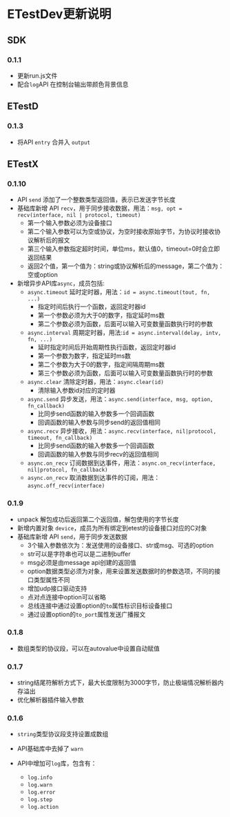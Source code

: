 
# ETestDev更新说明

## SDK

### 0.1.1
- 更新run.js文件
- 配合`log`API 在控制台输出带颜色背景信息

## ETestD

### 0.1.3
- 将API `entry` 合并入 `output`


## ETestX

### 0.1.10
- API `send` 添加了一个整数类型返回值，表示已发送字节长度
- 基础库新增 API `recv`，用于同步接收数据，用法：`msg, opt = recv(interface, nil | protocol, timeout)`
    - 第一个输入参数必须为设备接口
    - 第二个输入参数可以为空或协议，为空时接收原始字节，为协议时接收协议解析后的报文
    - 第三个输入参数指定超时时间，单位ms，默认值0，timeout=0时会立即返回结果
    - 返回2个值，第一个值为：string或协议解析后的message，第二个值为：空或option
- 新增异步API库`async`，成员包括:
    - `async.timeout` 延时定时器，用法：`id = async.timeout(tout, fn, ...)`
        - 指定时间后执行一个函数，返回定时器id
        - 第一个参数必须为大于0的数字，指定延时ms数
        - 第二个参数必须为函数，后面可以输入可变数量函数执行时的参数
    - `async.interval` 周期定时器，用法:`id = async.interval(delay, intv, fn, ...)`
        - 延时指定时间后开始周期性执行函数，返回定时器id
        - 第一个参数为数字，指定延时ms数
        - 第二个参数为大于0的数字，指定间隔周期ms数
        - 第三个参数必须为函数，后面可以输入可变数量函数执行时的参数
    - `async.clear` 清除定时器，用法：`async.clear(id)`
        - 清除输入参数id对应的定时器
    - `async.send` 异步发送，用法：`async.send(interface, msg, option, fn_callback)`
        - 比同步send函数的输入参数多一个回调函数
        - 回调函数的输入参数与同步send的返回值相同
    - `async.recv` 异步接收，用法：`async.recv(interface, nil|protocol, timeout, fn_callback)`
        - 比同步send函数的输入参数多一个回调函数
        - 回调函数的输入参数与同步recv的返回值相同
    - `async.on_recv` 订阅数据到达事件，用法：`async.on_recv(interface, nil|protocol, fn_callback)`
    - `async.on_recv` 取消数据到达事件的订阅，用法：`async.off_recv(interface)`


### 0.1.9
- unpack 解包成功后返回第二个返回值，解包使用的字节长度
- 新增内置对象 `device`，成员为所有绑定到etest的设备接口对应的C对象
- 基础库新增 API `send`，用于同步发送数据
    - 3个输入参数依次为：发送使用的设备接口、str或msg、可选的option
    - str可以是字符串也可以是二进制buffer
    - msg必须是由message api创建的返回值
    - option数据类型必须为对象，用来设置发送数据时的参数选项，不同的接口类型属性不同
    - 增加udp接口驱动支持
    - 点对点连接中option可以省略
    - 总线连接中通过设置option的`to`属性标识目标设备接口
    - 通过设置option的`to_port`属性发送广播报文


### 0.1.8
- 数组类型的协议段，可以在autovalue中设置自动赋值

### 0.1.7
- string结尾符解析方式下，最大长度限制为3000字节，防止极端情况解析器内存溢出
- 优化解析器插件输入参数

### 0.1.6
- `string`类型协议段支持设置成数组
- API基础库中去掉了 `warn`
- API中增加可`log`库，包含有：

    - `log.info`
    - `log.warn`
    - `log.error`
    - `log.step`
    - `log.action`